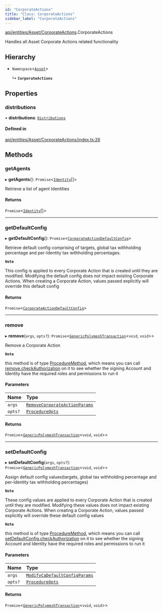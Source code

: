 ```yaml
---
id: "CorporateActions"
title: "Class: CorporateActions"
sidebar_label: "CorporateActions"
---
```


[api/entities/Asset/CorporateActions](../../../../../modules/API/Entities/Asset/CorporateActions/CorporateActions.md).CorporateActions

Handles all Asset Corporate Actions related functionality

## Hierarchy

- `Namespace`<[`Asset`](../Asset.md)\>

  ↳ **`CorporateActions`**

## Properties

### distributions

• **distributions**: [`Distributions`](Distributions/Distributions.md)

#### Defined in

[api/entities/Asset/CorporateActions/index.ts:26](https://github.com/PolymeshAssociation/polymesh-sdk/blob/5a778578/src/api/entities/Asset/CorporateActions/index.ts#L26)

## Methods

### getAgents

▸ **getAgents**(): `Promise`<[`Identity`](../../Identity/Identity.md)[]\>

Retrieve a list of agent Identities

#### Returns

`Promise`<[`Identity`](../../Identity/Identity.md)[]\>

___

### getDefaultConfig

▸ **getDefaultConfig**(): `Promise`<[`CorporateActionDefaultConfig`](../../../../../interfaces/API/Entities/Asset/CorporateActions/Types/CorporateActionDefaultConfig/CorporateActionDefaultConfig.md)\>

Retrieve default config comprising of targets, global tax withholding percentage and per-Identity tax withholding percentages.

**`Note`**

 This config is applied to every Corporate Action that is created until they are modified. Modifying the default config
  does not impact existing Corporate Actions.
  When creating a Corporate Action, values passed explicitly will override this default config

#### Returns

`Promise`<[`CorporateActionDefaultConfig`](../../../../../interfaces/API/Entities/Asset/CorporateActions/Types/CorporateActionDefaultConfig/CorporateActionDefaultConfig.md)\>

___

### remove

▸ **remove**(`args`, `opts?`): `Promise`<[`GenericPolymeshTransaction`](../../../../../modules/Types/Types.md#genericpolymeshtransaction)<`void`, `void`\>\>

Remove a Corporate Action

**`Note`**

 this method is of type [ProcedureMethod](../../../../../interfaces/Types/ProcedureMethod/ProcedureMethod.md), which means you can call [remove.checkAuthorization](../../../../../interfaces/Types/ProcedureMethod/ProcedureMethod.md#checkauthorization)
  on it to see whether the signing Account and Identity have the required roles and permissions to run it

#### Parameters

| Name | Type |
| :------ | :------ |
| `args` | [`RemoveCorporateActionParams`](../../../../../interfaces/API/Procedures/Types/RemoveCorporateActionParams/RemoveCorporateActionParams.md) |
| `opts?` | [`ProcedureOpts`](../../../../../interfaces/Types/ProcedureOpts/ProcedureOpts.md) |

#### Returns

`Promise`<[`GenericPolymeshTransaction`](../../../../../modules/Types/Types.md#genericpolymeshtransaction)<`void`, `void`\>\>

___

### setDefaultConfig

▸ **setDefaultConfig**(`args`, `opts?`): `Promise`<[`GenericPolymeshTransaction`](../../../../../modules/Types/Types.md#genericpolymeshtransaction)<`void`, `void`\>\>

Assign default config values(targets, global tax withholding percentage and per-Identity tax withholding percentages)

**`Note`**

 These config values are applied to every Corporate Action that is created until they are modified. Modifying these values
  does not impact existing Corporate Actions.
  When creating a Corporate Action, values passed explicitly will override these default config values

**`Note`**

 this method is of type [ProcedureMethod](../../../../../interfaces/Types/ProcedureMethod/ProcedureMethod.md), which means you can call [setDefaultConfig.checkAuthorization](../../../../../interfaces/Types/ProcedureMethod/ProcedureMethod.md#checkauthorization)
  on it to see whether the signing Account and Identity have the required roles and permissions to run it

#### Parameters

| Name | Type |
| :------ | :------ |
| `args` | [`ModifyCaDefaultConfigParams`](../../../../../modules/API/Procedures/Types/Types.md#modifycadefaultconfigparams) |
| `opts?` | [`ProcedureOpts`](../../../../../interfaces/Types/ProcedureOpts/ProcedureOpts.md) |

#### Returns

`Promise`<[`GenericPolymeshTransaction`](../../../../../modules/Types/Types.md#genericpolymeshtransaction)<`void`, `void`\>\>
